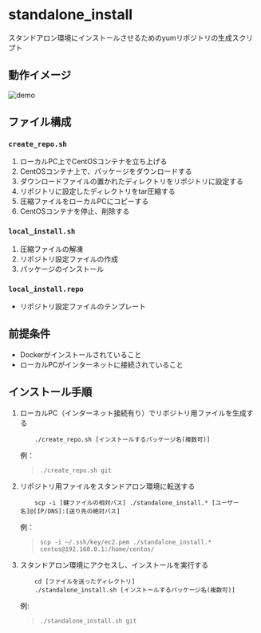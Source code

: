 # standalone_install
スタンドアロン環境にインストールさせるためのyumリポジトリの生成スクリプト

## 動作イメージ
![demo](https://raw.githubusercontent.com/wiki/hesma2/standalone_install/images/standalone_install_demo.gif)

## ファイル構成
### `create_repo.sh`
1. ローカルPC上でCentOSコンテナを立ち上げる
1. CentOSコンテナ上で、パッケージをダウンロードする
1. ダウンロードファイルの置かれたディレクトリをリポジトリに設定する
1. リポジトリに設定したディレクトリをtar圧縮する
1. 圧縮ファイルをローカルPCにコピーする
1. CentOSコンテナを停止、削除する

### `local_install.sh`
1. 圧縮ファイルの解凍
1. リポジトリ設定ファイルの作成
1. パッケージのインストール

### `local_install.repo`
- リポジトリ設定ファイルのテンプレート

## 前提条件
- Dockerがインストールされていること
- ローカルPCがインターネットに接続されていること

## インストール手順
1. ローカルPC（インターネット接続有り）でリポジトリ用ファイルを生成する

    ```
        ./create_repo.sh [インストールするパッケージ名(複数可)]
    ```

    例：

    > `./create_repo.sh git`

2. リポジトリ用ファイルをスタンドアロン環境に転送する

    ```
        scp -i [鍵ファイルの相対パス] ./standalone_install.* [ユーザー名]@[IP/DNS]:[送り先の絶対パス]
    ```

    例：

    > `scp -i ~/.ssh/key/ec2.pem ./standalone_install.* centos@192.168.0.1:/home/centos/`

3. スタンドアロン環境にアクセスし、インストールを実行する

    ```
        cd [ファイルを送ったディレクトリ]
        ./standalone_install.sh [インストールするパッケージ名(複数可)]
    ```

    例:

    > `./standalone_install.sh git`